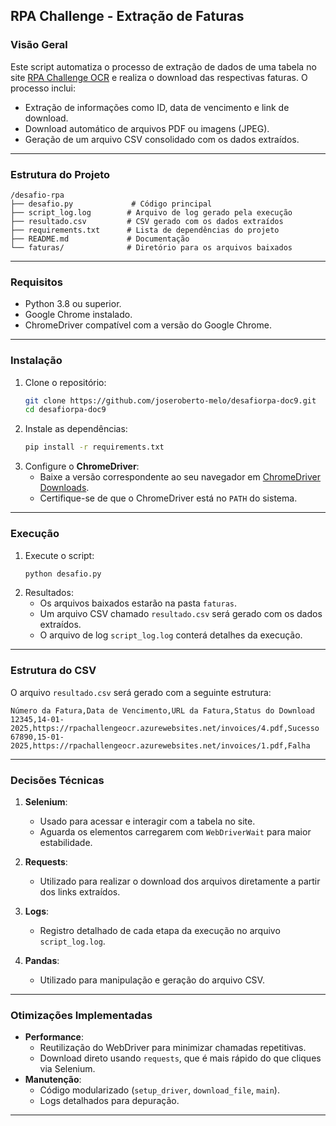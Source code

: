 ## RPA Challenge - Extração de Faturas

### Visão Geral
Este script automatiza o processo de extração de dados de uma tabela no site [RPA Challenge OCR](https://rpachallengeocr.azurewebsites.net) e realiza o download das respectivas faturas. O processo inclui:
- Extração de informações como ID, data de vencimento e link de download.
- Download automático de arquivos PDF ou imagens (JPEG).
- Geração de um arquivo CSV consolidado com os dados extraídos.

---

### Estrutura do Projeto
```plaintext
/desafio-rpa
├── desafio.py             # Código principal
├── script_log.log        # Arquivo de log gerado pela execução
├── resultado.csv         # CSV gerado com os dados extraídos
├── requirements.txt      # Lista de dependências do projeto
├── README.md             # Documentação
└── faturas/              # Diretório para os arquivos baixados
```

---

### Requisitos
- Python 3.8 ou superior.
- Google Chrome instalado.
- ChromeDriver compatível com a versão do Google Chrome.

---

### Instalação
1. Clone o repositório:
   ```bash
   git clone https://github.com/joseroberto-melo/desafiorpa-doc9.git
   cd desafiorpa-doc9
   ```
2. Instale as dependências:
   ```bash
   pip install -r requirements.txt
   ```
3. Configure o **ChromeDriver**:
   - Baixe a versão correspondente ao seu navegador em [ChromeDriver Downloads](https://chromedriver.chromium.org/downloads).
   - Certifique-se de que o ChromeDriver está no `PATH` do sistema.

---

### Execução
1. Execute o script:
   ```bash
   python desafio.py
   ```
2. Resultados:
   - Os arquivos baixados estarão na pasta `faturas`.
   - Um arquivo CSV chamado `resultado.csv` será gerado com os dados extraídos.
   - O arquivo de log `script_log.log` conterá detalhes da execução.

---

### Estrutura do CSV
O arquivo `resultado.csv` será gerado com a seguinte estrutura:
```csv
Número da Fatura,Data de Vencimento,URL da Fatura,Status do Download
12345,14-01-2025,https://rpachallengeocr.azurewebsites.net/invoices/4.pdf,Sucesso
67890,15-01-2025,https://rpachallengeocr.azurewebsites.net/invoices/1.pdf,Falha
```

---

### Decisões Técnicas
1. **Selenium**:
   - Usado para acessar e interagir com a tabela no site.
   - Aguarda os elementos carregarem com `WebDriverWait` para maior estabilidade.

2. **Requests**:
   - Utilizado para realizar o download dos arquivos diretamente a partir dos links extraídos.

3. **Logs**:
   - Registro detalhado de cada etapa da execução no arquivo `script_log.log`.

4. **Pandas**:
   - Utilizado para manipulação e geração do arquivo CSV.

---

### Otimizações Implementadas
- **Performance**:
  - Reutilização do WebDriver para minimizar chamadas repetitivas.
  - Download direto usando `requests`, que é mais rápido do que cliques via Selenium.
- **Manutenção**:
  - Código modularizado (`setup_driver`, `download_file`, `main`).
  - Logs detalhados para depuração.

---


